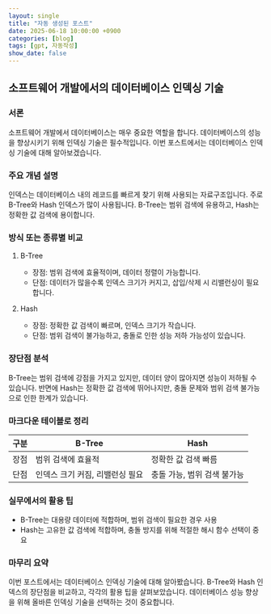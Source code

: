 ```yaml
---
layout: single
title: "자동 생성된 포스트"
date: 2025-06-18 10:00:00 +0900
categories: [blog]
tags: [gpt, 자동작성]
show_date: false
---
```


## 소프트웨어 개발에서의 데이터베이스 인덱싱 기술

### 서론
소프트웨어 개발에서 데이터베이스는 매우 중요한 역할을 합니다. 데이터베이스의 성능을 향상시키기 위해 인덱싱 기술은 필수적입니다. 이번 포스트에서는 데이터베이스 인덱싱 기술에 대해 알아보겠습니다.

### 주요 개념 설명
인덱스는 데이터베이스 내의 레코드를 빠르게 찾기 위해 사용되는 자료구조입니다. 주로 B-Tree와 Hash 인덱스가 많이 사용됩니다. B-Tree는 범위 검색에 유용하고, Hash는 정확한 값 검색에 용이합니다.

### 방식 또는 종류별 비교
1. B-Tree
   - 장점: 범위 검색에 효율적이며, 데이터 정렬이 가능합니다.
   - 단점: 데이터가 많을수록 인덱스 크기가 커지고, 삽입/삭제 시 리밸런싱이 필요합니다.
   
2. Hash
   - 장점: 정확한 값 검색이 빠르며, 인덱스 크기가 작습니다.
   - 단점: 범위 검색이 불가능하고, 충돌로 인한 성능 저하 가능성이 있습니다.

### 장단점 분석
B-Tree는 범위 검색에 강점을 가지고 있지만, 데이터 양이 많아지면 성능이 저하될 수 있습니다. 반면에 Hash는 정확한 값 검색에 뛰어나지만, 충돌 문제와 범위 검색 불가능으로 인한 한계가 있습니다.

### 마크다운 테이블로 정리
| 구분   | B-Tree                | Hash              |
|--------|-----------------------|-------------------|
| 장점   | 범위 검색에 효율적    | 정확한 값 검색 빠름 |
| 단점   | 인덱스 크기 커짐, 리밸런싱 필요 | 충돌 가능, 범위 검색 불가능 |

### 실무에서의 활용 팁
- B-Tree는 대용량 데이터에 적합하며, 범위 검색이 필요한 경우 사용
- Hash는 고유한 값 검색에 적합하며, 충돌 방지를 위해 적절한 해시 함수 선택이 중요

### 마무리 요약
이번 포스트에서는 데이터베이스 인덱싱 기술에 대해 알아봤습니다. B-Tree와 Hash 인덱스의 장단점을 비교하고, 각각의 활용 팁을 살펴보았습니다. 데이터베이스 성능 향상을 위해 올바른 인덱싱 기술을 선택하는 것이 중요합니다.